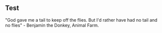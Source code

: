 ## Test

"God gave me a tail to keep off the flies. But I'd rather have had no tail and no flies" -  Benjamin the Donkey, Animal Farm. 
